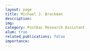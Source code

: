 ```yaml
---
layout: page
title: Michael J. Brockman
description:
img:
category: Postbac Research Assistant
alum: true
related_publications: false
importance:
---
```

